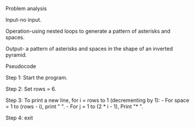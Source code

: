 Problem analysis

Input-no input.

Operation-using nested loops to generate a pattern of asterisks and spaces.

Output- a pattern of asterisks and spaces in the shape of an inverted pyramid.

Pseudocode

Step 1: Start the program.

Step 2: Set rows = 6.

Step 3: To print a new line, for i = rows to 1 (decrementing by 1): - For space = 1 to (rows - i), print " ". - For j = 1 to (2 * i - 1), Print "* ".

Step 4: exit
